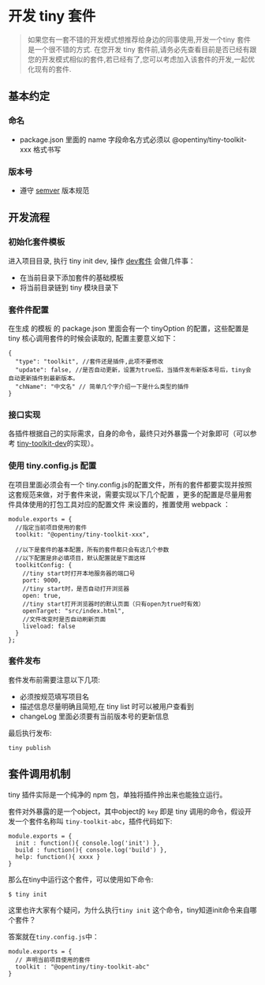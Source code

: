 # 开发 tiny 套件

> 如果您有一套不错的开发模式想推荐给身边的同事使用,开发一个tiny 套件是一个很不错的方式.
> 在您开发 tiny 套件前,请务必先查看目前是否已经有跟您的开发模式相似的套件,若已经有了,您可以考虑加入该套件的开发,一起优化现有的套件.

## 基本约定

### 命名

- package.json 里面的 name 字段命名方式必须以 @opentiny/tiny-toolkit-xxx 格式书写

### 版本号

- 遵守 [semver](http://semver.org/lang/zh-CN/) 版本规范

## 开发流程


### 初始化套件模板

进入项目目录, 执行 tiny init dev,  操作 [dev套件](https://github.com/opentiny/tiny-cli/blob/main/packages/toolkits/dev/README.md) 会做几件事：

- 在当前目录下添加套件的基础模板
- 将当前目录链到 tiny 模块目录下

### 套件件配置

在生成 的模板 的 package.json 里面会有一个 tinyOption 的配置，这些配置是tiny 核心调用套件的时候会读取的, 配置主要意义如下：

```
{
  "type": "toolkit", //套件还是插件,此项不要修改
  "update": false, //是否自动更新，设置为true后，当插件发布新版本号后，tiny会自动更新插件到最新版本。
  "chName": "中文名" // 简单几个字介绍一下是什么类型的插件
}
```

###  接口实现

各插件根据自己的实际需求，自身的命令，最终只对外暴露一个对象即可（可以参考 [tiny-toolkit-dev](https://github.com/opentiny/tiny-cli/blob/main/packages/toolkits/dev/README.md)的实现）。

###  使用 tiny.config.js 配置

在项目里面必须会有一个 tiny.config.js的配置文件，所有的套件都要实现并按照这套规范来做，对于套件来说，需要实现以下几个配置 ，更多的配置是尽量用套件具体使用的打包工具对应的配置文件 来设置的，推置使用 webpack ：

```
module.exports = {
  //指定当前项目使用的套件
  toolkit: "@opentiny/tiny-toolkit-xxx",
  
  //以下是套件的基本配置，所有的套件都只会有这几个参数 
  //以下配置是非必填项目，默认配置就是下面这样
  toolkitConfig: {
    //tiny start时打开本地服务器的端口号
    port: 9000,
    //tiny start时，是否自动打开浏览器
    open: true,
    //tiny start打开浏览器时的默认页面（只有open为true时有效）
    openTarget: "src/index.html",
    //文件改变时是否自动刷新页面
    liveload: false
  }
};

```

### 套件发布

套件发布前需要注意以下几项:

- 必须按规范填写项目名
- 描述信息尽量明确且简短,在 tiny list 时可以被用户查看到
- changeLog 里面必须要有当前版本号的更新信息

最后执行发布:

```
tiny publish
```


## 套件调用机制

tiny 插件实际是一个纯净的 npm 包，单独将插件拎出来也能独立运行。

套件对外暴露的是一个object，其中object的 `key` 即是 tiny 调用的命令，假设开发一个套件名称叫 `tiny-toolkit-abc`，插件代码如下:

```
module.exports = {
  init : function(){ console.log('init') },
  build : function(){ console.log('build') },
  help: function(){ xxxx }
}
```

那么在tiny中运行这个套件，可以使用如下命令:

```
$ tiny init
```

这里也许大家有个疑问，为什么执行`tiny init` 这个命令，tiny知道init命令来自哪个套件？

答案就在`tiny.config.js`中：

```
module.exports = {
  // 声明当前项目使用的套件
  toolkit : "@opentiny/tiny-toolkit-abc"
}
```